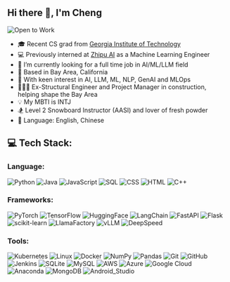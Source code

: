 ## Hi there 👋, I'm Cheng
![Open to Work](https://img.shields.io/badge/Open%20to%20Work-AI%2FML%2FLLMs-brightgreen)
- 🎓 Recent CS grad from [Georgia Institute of Technology](https://www.gatech.edu/)
- 💻 Previously interned at [Zhipu AI](https://www.zhipuai.cn/en/) as a Machine Learning Engineer
- 🔭 I’m currently looking for a full time job in AI/ML/LLM field
- 📍 Based in Bay Area, California
- 📄 With keen interest in AI, LLM, ML, NLP, GenAI and MLOps
- 👷🏻‍♂️ Ex-Structural Engineer and Project Manager in construction, helping shape the Bay Area
- 💡 My MBTI is INTJ
- 🏂 Level 2 Snowboard Instructor (AASI) and lover of fresh powder
- 💬 Language: English, Chinese

## 💻 Tech Stack:
### Language:
![Python](https://img.shields.io/badge/python-3670A0?style=for-the-badge&logo=python&logoColor=ffdd54) 
![Java](https://img.shields.io/badge/java-%23013243.svg?style=for-the-badge&logo=java&logoColor=white)
![JavaScript](https://img.shields.io/badge/JavaScript-F7DF1E?logo=javascript&logoColor=black&style=for-the-badge)
![SQL](https://img.shields.io/badge/sql-%23013243.svg?style=for-the-badge&logo=sql&logoColor=white) 
![CSS](https://img.shields.io/badge/CSS-1572B6?logo=css&logoColor=white&style=for-the-badge)
![HTML](https://img.shields.io/badge/HTML-E34F26?logo=html&logoColor=white&style=for-the-badge)
![C++](https://img.shields.io/badge/c++-blue.svg?style=for-the-badge&logo=cplusplus&logoColor=white)
### Frameworks:
![PyTorch](https://img.shields.io/badge/PyTorch-%23EE4C2C.svg?style=for-the-badge&logo=PyTorch&logoColor=white)
![TensorFlow](https://img.shields.io/badge/TensorFlow-%23FF6F00.svg?style=for-the-badge&logo=TensorFlow&logoColor=white)
![HuggingFace](https://img.shields.io/badge/HuggingFace-%23F7931E.svg?style=for-the-badge&logo=HuggingFace&logoColor=white)
![LangChain](https://img.shields.io/badge/LangChain-6F42C1?style=for-the-badge)
![FastAPI](https://img.shields.io/badge/FastAPI-005571?style=for-the-badge&logo=fastapi)
![Flask](https://img.shields.io/badge/flask-%23000.svg?style=for-the-badge&logo=flask&logoColor=white)
![scikit-learn](https://img.shields.io/badge/scikit--learn-%23F7931E.svg?style=for-the-badge&logo=scikit-learn&logoColor=white)
![LlamaFactory](https://img.shields.io/badge/LlamaFactory-4B5563?style=for-the-badge)
![vLLM](https://img.shields.io/badge/vLLM-7C3AED?style=for-the-badge)
![DeepSpeed](https://img.shields.io/badge/DeepSpeed-0078D7?logo=deepspeed&logoColor=white&style=for-the-badge)
### Tools:
![Kubernetes](https://img.shields.io/badge/Kubernetes-326CE5?logo=kubernetes&logoColor=white&style=for-the-badge)
![Linux](https://img.shields.io/badge/Linux-FCC624?logo=linux&logoColor=black&style=for-the-badge)
![Docker](https://img.shields.io/badge/Docker-2496ED?logo=docker&logoColor=white&style=for-the-badge)
![NumPy](https://img.shields.io/badge/numpy-%23013243.svg?style=for-the-badge&logo=numpy&logoColor=white)
![Pandas](https://img.shields.io/badge/pandas-%23150458.svg?style=for-the-badge&logo=pandas&logoColor=white)
![Git](https://img.shields.io/badge/git-%23F05033.svg?style=for-the-badge&logo=git&logoColor=white)
![GitHub](https://img.shields.io/badge/github-%23121011.svg?style=for-the-badge&logo=github&logoColor=white)
![Jenkins](https://img.shields.io/badge/Jenkins-D24939?logo=jenkins&logoColor=white&style=for-the-badge)
![SQLite](https://img.shields.io/badge/sqlite-%2307405e.svg?style=for-the-badge&logo=sqlite&logoColor=white)
![MySQL](https://img.shields.io/badge/mysql-4479A1.svg?style=for-the-badge&logo=mysql&logoColor=white)
![AWS](https://img.shields.io/badge/AWS-%23FF9900.svg?style=for-the-badge&logo=amazon-aws&logoColor=white)
![Azure](https://img.shields.io/badge/azure-%230072C6.svg?style=for-the-badge&logo=microsoftazure&logoColor=white)
![Google Cloud](https://img.shields.io/badge/GoogleCloud-%234285F4.svg?style=for-the-badge&logo=google-cloud&logoColor=white)
![Anaconda](https://img.shields.io/badge/Anaconda-%2344A833.svg?style=for-the-badge&logo=anaconda&logoColor=white)
![MongoDB](https://img.shields.io/badge/MongoDB-%234ea94b.svg?style=for-the-badge&logo=mongodb&logoColor=white)
![Android_Studio](https://img.shields.io/badge/Android_Studio-3DDC84?logo=android&logoColor=white&style=for-the-badge)
